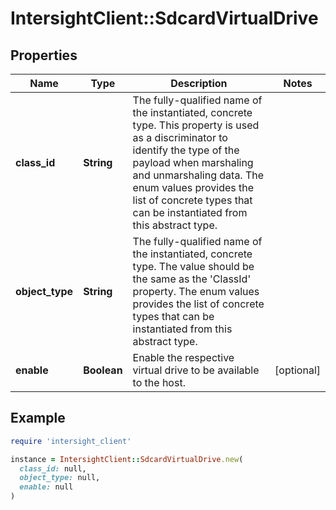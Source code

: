 # IntersightClient::SdcardVirtualDrive

## Properties

| Name | Type | Description | Notes |
| ---- | ---- | ----------- | ----- |
| **class_id** | **String** | The fully-qualified name of the instantiated, concrete type. This property is used as a discriminator to identify the type of the payload when marshaling and unmarshaling data. The enum values provides the list of concrete types that can be instantiated from this abstract type. |  |
| **object_type** | **String** | The fully-qualified name of the instantiated, concrete type. The value should be the same as the &#39;ClassId&#39; property. The enum values provides the list of concrete types that can be instantiated from this abstract type. |  |
| **enable** | **Boolean** | Enable the respective virtual drive to be available to the host. | [optional] |

## Example

```ruby
require 'intersight_client'

instance = IntersightClient::SdcardVirtualDrive.new(
  class_id: null,
  object_type: null,
  enable: null
)
```

